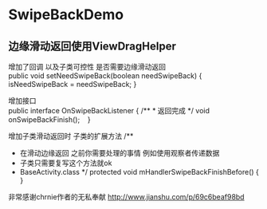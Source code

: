 # SwipeBackDemo
边缘滑动返回使用ViewDragHelper
------- 
增加了回调 以及子类可控性 是否需要边缘滑动返回 <br>
public void setNeedSwipeBack(boolean needSwipeBack) {
        isNeedSwipeBack = needSwipeBack;
    }
</br>

增加接口<br>
 public interface OnSwipeBackListener {
        /**
         * 返回完成
         */
        void onSwipeBackFinish();
    }
    
增加子类滑动返回时 子类的扩展方法
 /**
  * 在滑动边缘返回 之前你需要处理的事情 例如使用观察者传递数据
  * 子类只需要复写这个方法就ok
  * BaseActivity.class
  */
  protected void mHandlerSwipeBackFinishBefore() {
 }
 
 
非常感谢chrnie作者的无私奉献 http://www.jianshu.com/p/69c6beaf98bd

